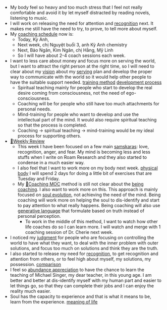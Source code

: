 - My body feel so heavy and too much stress that I feel not really comfortable and avoid it by let myself distracted by reading novels, listening to music. 
- I will work on releasing the need for attention and [recognition](<recognition.md>) next. It makes me still have the need to try, to prove, to tell more about myself.
- My [coaching schedule](<coaching schedule.md>) now is:
    - Today, Kỳ Anh,
    - Next week, chị Nguyệt buổi 3, anh Kỳ Anh chemistry
    - Next, Bảo Ngân, Kim Ngân, chị Hằng, Mỹ Linh
    - So  I will have about 2-4 coach sessions each week.
- I want to less care about money and focus more on serving the world, but I want to attract the right person at the right time, so I will need to clear about my [vision](<vision.md>) about my [serving](<serving.md>) plan and develop the proper way to communicate with the world so it would help other people to have the suitable support needed. [training method](<training method.md>) [development process](<development process.md>)
    - Spiritual teaching mainly for people who start to develop the real desire coming from consciousness, not the need of ego-consciousness.
    - Coaching will be for people who still have too much attachments for personal needs.
    - Mind-training for people who want to develop and use the intellectual part of the mind. It would also require spiritual teaching so that the process is completed.
    - Coaching -> spiritual teaching -> mind-training would be my ideal process for supporting others.
- [📝Weekly Review](<📝Weekly Review.md>) 
    - This week I have been focused on a few main [samskaras](<samskaras.md>): love, recognition, anger, and fear. My mind is becoming less and less stuffs when I write on Roam Research and they also started to condense in a much easier way.
    - I also feel that I want to work more on my body next week. [physical body](<physical body.md>) I will spend 2 days for doing a little bit of exercises that are Tuesday and Friday.
    - My [🧭Coaching MOC](<🧭Coaching MOC.md>) method is still not clear about the [being coaching](<being coaching.md>). I also want to work more on this. This approach is mainly focused on [soul evolution](<soul evolution.md>), not achieving the need of the mind. Being coaching will work more on helping the soul to dis-identify and start to pay attention to what really happens. Being coaching will also use [generative language](<generative language.md>) that formulate based on truth instead of personal perception.
        - To work in the middle of this method, I want to watch how other life coaches do so I can learn more. I will watch and merge with 1 coaching session of Dr. Cherie next week.
- I noticed my [judgment](<judgment.md>) for people who are focusing on controlling the world to have what they want, to deal with the inner problem with outer solutions, and focus too much on solutions and think they are the truth.
-  I also started to release my need for [recognition](<recognition.md>), to get recognition and attention from others, or to feel high about myself, my solutions, my possession. [comparison](<comparison.md>)
- I feel so [abundance appreciation](<abundance appreciation.md>) to have the chance to learn the teaching of Michael Singer, my dear teacher, in this young age. I am better and better at dis-identify myself with my human part and easier to let things go, so that they can complete their jobs and I can enjoy the reality much easier.
- Soul has the capacity to experience and that is what it means to be, learn from the experience. [meaning of life](<meaning of life.md>)
